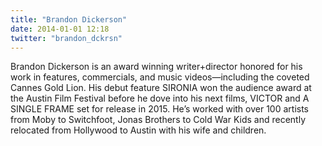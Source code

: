 ```yaml
---
title: "Brandon Dickerson"
date: 2014-01-01 12:18
twitter: "brandon_dckrsn"
---
```


Brandon Dickerson is an award winning writer+director honored for his work in features, commercials, and music videos—including the coveted Cannes Gold Lion. His debut feature SIRONIA won the audience award at the Austin Film Festival before he dove into his next films, VICTOR and A SINGLE FRAME set for release in 2015. He’s worked with over 100 artists from Moby to Switchfoot, Jonas Brothers to Cold War Kids and recently relocated from Hollywood to Austin with his wife and children.
